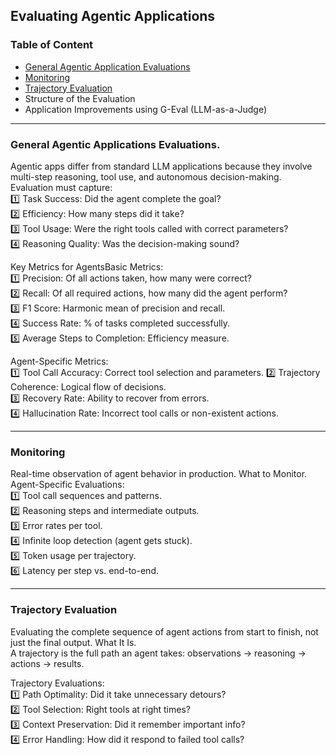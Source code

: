 ## Evaluating Agentic Applications
### Table of Content
* [General Agentic Application Evaluations](#general-agentic-applications-evaluations)
* [Monitoring](#monitoring)
* [Trajectory Evaluation](#trajectory-evaluation)
* Structure of the Evaluation
* Application Improvements using G-Eval (LLM-as-a-Judge)

---

### General Agentic Applications Evaluations.
Agentic apps differ from standard LLM applications because they involve multi-step reasoning, tool use, and autonomous decision-making.    
Evaluation must capture:   
1️⃣ Task Success: Did the agent complete the goal?  
2️⃣ Efficiency: How many steps did it take?  
3️⃣ Tool Usage: Were the right tools called with correct parameters?  
4️⃣ Reasoning Quality: Was the decision-making sound?  

Key Metrics for AgentsBasic Metrics:  
1️⃣ Precision: Of all actions taken, how many were correct?  
2️⃣ Recall: Of all required actions, how many did the agent perform?  
3️⃣ F1 Score: Harmonic mean of precision and recall.  
4️⃣ Success Rate: % of tasks completed successfully.  
5️⃣ Average Steps to Completion: Efficiency measure.  

Agent-Specific Metrics:  
1️⃣ Tool Call Accuracy: Correct tool selection and parameters.
2️⃣ Trajectory Coherence: Logical flow of decisions.  
3️⃣ Recovery Rate: Ability to recover from errors.  
4️⃣ Hallucination Rate: Incorrect tool calls or non-existent actions. 

--- 
### Monitoring
Real-time observation of agent behavior in production. What to Monitor.
Agent-Specific Evaluations:  
1️⃣ Tool call sequences and patterns.  
2️⃣ Reasoning steps and intermediate outputs.  
3️⃣ Error rates per tool.  
4️⃣ Infinite loop detection (agent gets stuck).  
5️⃣ Token usage per trajectory.  
6️⃣ Latency per step vs. end-to-end.  

---

### Trajectory Evaluation
Evaluating the complete sequence of agent actions from start to finish, not just the final output. What It Is.  
A trajectory is the full path an agent takes: observations → reasoning → actions → results.  

Trajectory Evaluations:  
1️⃣ Path Optimality: Did it take unnecessary detours?  
2️⃣ Tool Selection: Right tools at right times?  
3️⃣ Context Preservation: Did it remember important info?  
4️⃣ Error Handling: How did it respond to failed tool calls?  
